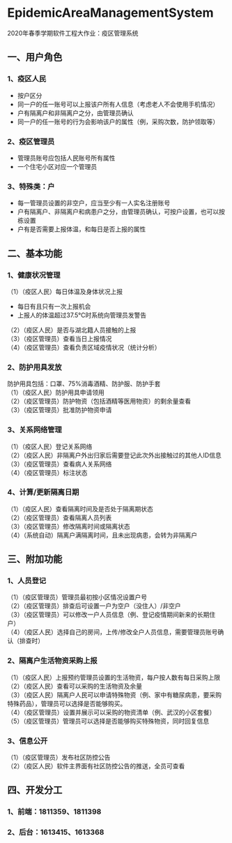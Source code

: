 # EpidemicAreaManagementSystem
2020年春季学期软件工程大作业：疫区管理系统

## 一、用户角色
### 1、疫区人民
* 按户区分<br> 
* 同一户的任一账号可以上报该户所有人信息（考虑老人不会使用手机情况）<br> 
* 户有隔离户和非隔离户之分，由管理员确认<br> 
* 同一户的任一账号的行为会影响该户的属性（例，采购次数，防护领取等）<br>

### 2、疫区管理员
* 管理员账号应包括人民账号所有属性<br> 
* 一个住宅小区对应一个管理员<br> 

### 3、特殊类：户
*	每一管理员设置的非空户，应当至少有一人实名注册账号<br>
*	户有隔离户、非隔离户和病患户之分，由管理员确认，可按户设置，也可以按栋设置<br>
*	户有是否需要上报体温，和每日是否上报的属性<br>

## 二、基本功能
### 1、健康状况管理
（1）（疫区人民）每日体温及身体状况上报
* 每日有且只有一次上报机会<br> 
* 上报人的体温超过37.5℃时系统向管理员发警告<br> 

（2）（疫区人民）是否与湖北籍人员接触的上报<br> 
（3）（疫区管理员）查看当日上报情况<br> 
（4）（疫区管理员）查看负责区域疫情状况（统计分析）<br> 

### 2、防护用具发放
防护用具包括：口罩、75%消毒酒精、防护服、防护手套<br> 
（1）（疫区人民）防护用具申请领用<br> 
（2）（疫区管理员）防护物资（包括酒精等医用物资）的剩余量查看<br> 
（3）（疫区管理员）批准防护物资申请<br> 

### 3、关系网络管理
（1）（疫区人民）登记关系网络<br> 
（2）（疫区人民）非隔离户外出归家后需要登记此次外出接触过的其他人ID信息<br> 
（3）（疫区管理员）查看病人关系网络<br> 
（4）（疫区管理员）标注状态<br> 

### 4、计算/更新隔离日期
（1）（疫区人民）查看隔离时间及是否处于隔离期状态<br> 
（2）（疫区管理员）查看隔离人员列表<br> 
（3）（疫区管理员）修改隔离时间或隔离状态<br> 
（4）（系统自动）隔离户满隔离时间，且未出现病患，会转为非隔离户<br> 

## 三、附加功能
### 1、人员登记
（1）（疫区管理员）管理员最初按小区情况设置户号<br>
（2）（疫区管理员）排查后可设置一户为空户（没住人）/非空户<br>
（3）（疫区管理员）可以修改一户人员信息（例、登记疫情期间新来的长期住户）<br>
（4）（疫区人民）选择自己的房间，上传/修改全户人员信息，需要管理员账号确认（排查时）<br>

### 2、隔离户生活物资采购上报
（1）（疫区人民）上报预约管理员设置的生活物资，每户按人数有每日采购上限<br>
（2）（疫区人民）查看可以采购的生活物资及余量<br>
（3）（疫区人民）隔离户人民可以申请特殊物资（例、家中有糖尿病患，要采购特殊药品），管理员可以选择是否能够购买。<br>
（4）（疫区管理员）设置并展示可以采购的物资清单（例、武汉的小区套餐）<br>
（5）（疫区管理员）管理员可以选择是否能够购买特殊物资，同时回复信息<br> 

### 3、信息公开
（1）（疫区管理员）发布社区防控公告 <br>
（2）（疫区人民）软件主界面有社区防控公告的推送，全员可查看<br>

## 四、开发分工
### 1、前端：1811359、1811398
### 2、后台：1613415、1613368
